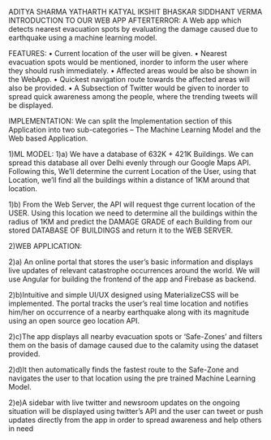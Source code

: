 ADITYA SHARMA
YATHARTH KATYAL
IKSHIT BHASKAR
SIDDHANT VERMA
INTRODUCTION TO OUR WEB APP AFTERTERROR: A Web app which detects nearest evacuation spots by evaluating the damage caused due to earthquake using a machine learning model.

FEATURES: • Current location of the user will be given.
• Nearest evacuation spots would be mentioned, inorder to inform the user where they should rush immediately. 
• Affected areas would be also be shown in the WebApp. 
• Quickest navigation route towards the affected areas will also be provided. 
• A Subsection of Twitter would be given to inorder to spread quick awareness among the people, where the trending tweets will be displayed.

IMPLEMENTATION: We can split the Implementation section of this Application into two sub-categories – The Machine Learning Model and the Web based Application.

1)ML MODEL: 1)a) We have a database of 632K + 421K Buildings. We can spread this database all over Delhi evenly through our Google Maps API. Following this, We’ll determine the current Location of the User, using that Location, we’ll find all the buildings within a distance of 1KM around that location.

1)b) From the Web Server, the API will request thge current location of the USER. Using this location we need to determine all the buildings within the radius of 1KM and predict the DAMAGE GRADE of each Building from our stored DATABASE OF BUILDINGS and return it to the WEB SERVER.

2)WEB APPLICATION:

2)a) An online portal that stores the user’s basic information and displays live updates of relevant catastrophe occurrences around the world. We will use Angular for building the frontend of the app and Firebase as backend.

2)b)Intuitive and simple UI/UX designed using MaterializeCSS will be implemented. The portal tracks the user’s real time location and notifies him/her on occurrence of a nearby earthquake along with its magnitude using an open source geo location API.

2)c)The app displays all nearby evacuation spots or ‘Safe-Zones’ and filters them on the basis of damage caused due to the calamity using the dataset provided.

2)d)It then automatically finds the fastest route to the Safe-Zone and navigates the user to that location using the pre trained Machine Learning Model.

2)e)A sidebar with live twitter and newsroom updates on the ongoing situation will be displayed using twitter’s API and the user can tweet or push updates directly from the app in order to spread awareness and help others in need
